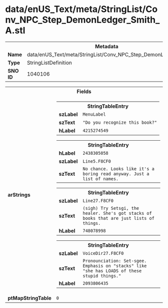 <h1>data/enUS_Text/meta/StringList/Conv_NPC_Step_DemonLedger_Smith_A.stl</h1><table><tr><th colspan="100%">Metadata</th></tr><tr><td><b>Name</b></td><td>data/enUS_Text/meta/StringList/Conv_NPC_Step_DemonLedger_Smith_A.stl</td></tr><tr><td><b>Type</b></td><td>StringListDefinition</td></tr><tr><td><b>SNO ID</b></td><td>1040106</td></tr></table>

<table><tr><th colspan="100%">Fields</th></tr><tr><td><b>arStrings</b></td><td><table><tr><th colspan="100%">StringTableEntry</th></tr><tr><td><b>szLabel</b></td><td><code>MenuLabel</code></td></tr><tr><td><b>szText</b></td><td><code>"Do you recognize this book?"</code></td></tr><tr><td><b>hLabel</b></td><td><code>4215274549</code></td></tr></table>


<table><tr><th colspan="100%">StringTableEntry</th></tr><tr><td><b>hLabel</b></td><td><code>2438305058</code></td></tr><tr><td><b>szLabel</b></td><td><code>Line5.F8CF0</code></td></tr><tr><td><b>szText</b></td><td><code>No chance. Looks like it's a boring read anyway. Just a list of names.</code></td></tr></table>


<table><tr><th colspan="100%">StringTableEntry</th></tr><tr><td><b>szLabel</b></td><td><code>Line27.F8CF0</code></td></tr><tr><td><b>szText</b></td><td><code>(sigh) Try Setsgi, the healer. She's got stacks of books that are just lists of things.</code></td></tr><tr><td><b>hLabel</b></td><td><code>748078998</code></td></tr></table>


<table><tr><th colspan="100%">StringTableEntry</th></tr><tr><td><b>szLabel</b></td><td><code>VoiceDir27.F8CF0</code></td></tr><tr><td><b>szText</b></td><td><code>Pronounciation: Set-sgee. Emphasis on "stacks" like "she has LOADS of these stupid things."</code></td></tr><tr><td><b>hLabel</b></td><td><code>2093806435</code></td></tr></table>


</td></tr><tr><td><b>ptMapStringTable</b></td><td><code>0</code></td></tr></table>

